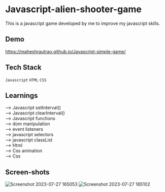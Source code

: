 # Javascript-alien-shooter-game

This is a  javascript game developed by me to improve my javascript skills.

 ## Demo

https://maheshrautrao.github.io/Javascript-simple-game/
 
 ## Tech Stack

  `Javascript` `HTML` `CSS`

 ## Learnings

  --> Javascript setInterval() <br>
  --> Javascript clearInterval() <br>
  --> Javascript functions <br>
  --> dom manipulation <br>
  --> event listeners <br>
  --> javascript selectors <br>
  --> javascript classList <br>
  --> Html <br>
  --> Css animation <br>
  --> Css <br>

  ## Screen-shots

![Screenshot 2023-07-27 165053](https://github.com/MaheshRautrao/Javascript-alien-shooter-game/assets/101188065/c95452e1-a955-40b7-b827-32fc833a44a2)
![Screenshot 2023-07-27 165102](https://github.com/MaheshRautrao/Javascript-alien-shooter-game/assets/101188065/d803a87f-bca5-44e4-a8b7-f8c082725f7c)



